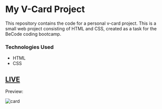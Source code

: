 
# My V-Card Project

This repository contains the code for a personal v-card project.
This is a small web project consisting of HTML and CSS, created as a task for the BeCode coding bootcamp.

### Technologies Used
- HTML
- CSS

## [LIVE](https://latteflo.github.io/v-card/)

Preview:

![card](https://github.com/Latteflo/v-card/assets/92720989/c094601a-1a14-4273-83d8-0094efbe9988)
